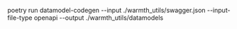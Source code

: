 poetry run datamodel-codegen  --input ./warmth_utils/swagger.json --input-file-type openapi --output ./warmth_utils/datamodels